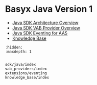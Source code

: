 # Basyx Java Version 1

* [Java SDK Architecture Overview](./sdk/java/index.md)
* [Java SDK VAB Provider Overview](./vab_providers/index.md)
* [Java SDK Eventing for AAS](./extensions/eventing.md)
* [Knowledge Base](./knowledge_base/index.md)


```{toctree}
:hidden:
:maxdepth: 1


sdk/java/index
vab_providers/index
extensions/eventing
knowledge_base/index

```